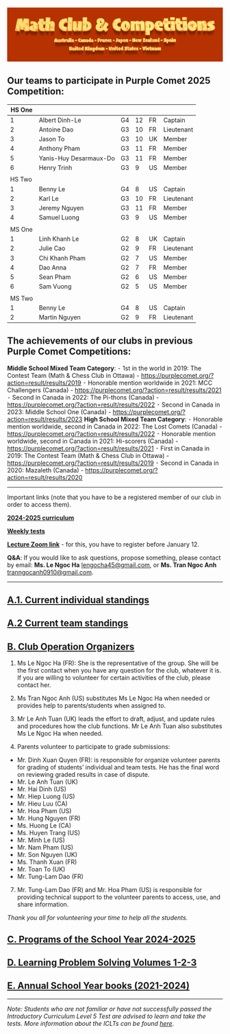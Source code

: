 ![Math Club & Competitions (MCC)](./img/MCC-2024-Logo-Large.png)

## Our teams to participate in Purple Comet 2025 Competition:

| HS One |                        |    |    |    |            |
|--------|------------------------|----|----|----|------------|
|    1   | Albert Dinh-Le         | G4 | 12 | FR |   Captain  |
|    2   | Antoine Dao            | G3 | 10 | FR | Lieutenant |
|    3   | Jason To               | G3 | 10 | UK |   Member   |
|    4   | Anthony Pham           | G3 | 11 | FR |   Member   |
|    5   | Yanis-Huy Desarmaux-Do | G3 | 11 | FR |   Member   |
|    6   | Henry Trinh            | G3 |  9 | US |   Member   |
|        |                        |    |    |    |            |
| HS Two |                        |    |    |    |            |
|    1   | Benny Le               | G4 |  8 | US |   Captain  |
|    2   | Karl Le                | G3 | 10 | FR | Lieutenant |
|    3   | Jeremy Nguyen          | G3 | 11 | FR |   Member   |
|    4   | Samuel Luong           | G3 |  9 | US |   Member   |
|        |                        |    |    |    |            |
| MS One |                        |    |    |    |            |
|    1   | Linh Khanh Le          | G2 |  8 | UK |   Captain  |
|    2   | Julie Cao              | G2 |  9 | FR | Lieutenant |
|    3   | Chi Khanh Pham         | G2 |  7 | US |   Member   |
|    4   | Dao Anna               | G2 |  7 | FR |   Member   |
|    5   | Sean Pham              | G2 |  6 | US |   Member   |
|    6   | Sam Vuong              | G2 |  5 | US |   Member   |
|        |                        |    |    |    |            |
| MS Two |                        |    |    |    |            |
|    1   | Benny Le               | G4 |  8 | US |   Captain  |
|    2   | Martin Nguyen          | G2 |  9 | FR | Lieutenant |

## The achievements of our clubs in previous Purple Comet Competitions:

**Middle School Mixed Team Category**:
	⁃	1st in the world in 2019: The Contest Team (Math & Chess Club in Ottawa) - https://purplecomet.org/?action=result/results/2019
	⁃	Honorable mention worldwide in 2021: MCC Challengers (Canada) - https://purplecomet.org/?action=result/results/2021
	⁃	Second in Canada in 2022: The Pi-thons (Canada) - https://purplecomet.org/?action=result/results/2022
	⁃	Second in Canada in 2023: Middle School One (Canada) - https://purplecomet.org/?action=result/results/2023
**High School Mixed Team Category**:
	⁃	Honorable mention worldwide, second in Canada in 2022: The Lost Comets (Canada) - https://purplecomet.org/?action=result/results/2022
	⁃	Honorable mention worldwide, second in Canada in 2021: Hi-scorers (Canada) - https://purplecomet.org/?action=result/results/2021
	⁃	First in Canada in 2019: The Contest Team (Math & Chess Club in Ottawa) - https://purplecomet.org/?action=result/results/2019
	⁃	Second in Canada in 2020: Mazaleth (Canada) - https://purplecomet.org/?action=result/results/2020

---

Important links (note that you have to be a registered member of our club in order to access them).

[**2024-2025 curriculum**](https://drive.google.com/file/d/1CxmboI543WL2PDni12EvnXAM9zO3Ri-g/view?usp=sharing)

[**Weekly tests**](https://drive.google.com/drive/folders/12CVZJpMdqUNpkfxGYKJktzEok0WuEXjC?usp=share_link)

[**Lecture Zoom link**](https://us06web.zoom.us/meeting/register/LpAttYMHS0mR_eJOTMG9aQ) - for this, you have to register before January 12.

**Q&A**: If you would like to ask questions, propose something, please contact by email: **Ms. Le Ngoc Ha** [lengocha45@gmail.com](mailto:lengocha45@gmail.com), or **Ms. Tran Ngoc Anh** [tranngocanh0910@gmail.com](mailto:tranngocanh0910@gmail.com).

<!-- The greetings from students!

![November 20](./img/Card%2020-11.png) -->

---

## [A.1. Current individual standings](./24-25-individual-standings.md)

## [A.2 Current team standings](./24-25-team-standings.md)

## [B. Club Operation Organizers](#b-club-operation-organizers)

1. Ms Le Ngoc Ha (FR): She is the representative of the group. She will be the first contact when you have any question for the club, whatever it is. If you are willing to volunteer for certain activities of the club, please contact her.

2. Ms Tran Ngoc Anh (US) substitutes Ms Le Ngoc Ha when needed or provides help to parents/students when assigned to.

3. Mr Le Anh Tuan (UK) leads the effort to draft, adjust, and update rules and procedures how the club functions. Mr Le Anh Tuan also substitutes Ms Le Ngoc Ha when needed.

4. Parents volunteer to participate to grade submissions:
- Mr. Dinh Xuan Quyen (FR): is responsible for organize volunteer parents for grading of students’ individual and team tests. He has the final word on reviewing graded results in case of dispute.
- Mr. Le Anh Tuan (UK)
- Mr. Hai Dinh (US)
- Mr. Hiep Luong (US)
- Mr. Hieu Luu (CA)
- Mr. Hoa Pham (US)
- Mr. Hung Nguyen (FR)
- Ms. Huong Le (CA)
- Ms. Huyen Trang (US)
- Mr. Minh Le (US)
- Mr. Nam Pham (US)
- Mr. Son Nguyen (UK)
- Ms. Thanh Xuan (FR)
- Mr. Toan To (UK)
- Mr. Tung-Lam Dao (FR)

7. Mr. Tung-Lam Dao (FR) and Mr. Hoa Pham (US) is responsible for providing technical support to the volunteer parents to access, use, and share information.

*Thank you all for volunteering your time to help all the students.*

## [C. Programs of the School Year 2024-2025](./24-25-programs.md)

<!-- ## [D. Entrance Test (Day 1 & 2)](./24-25-et.md)

Below are the books containing tens of thousands of problems and solutions that students are advised to use for learning problem solving: the first set is our own *Learning Problem Solving* volumes and the previous school year books. -->

## [D. Learning Problem Solving Volumes 1-2-3](./lps-volumes.md)

## [E. Annual School Year books (2021-2024)](./annual-books.md)

-----

*Note: Students who are not familiar or have not successfully passed the Introductory Curriculum Level 5 Test are advised to learn and take the tests. More information about the ICLTs can be found [here](https://mccyouthclub.wixsite.com/home/post/the-first-introductory-curriculum-level-test-iclt-this-year-22nd-oct-22).*
